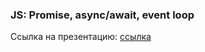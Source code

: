 ### JS: Promise, async/await, event loop

Ссылка на презентацию: [ссылка](https://github.com/ait-tr/cohort39.2/blob/main/front_end/lesson_21/JS_Async_await.pdf)
